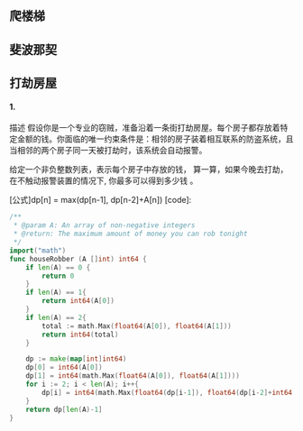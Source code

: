 ## 爬楼梯
## 斐波那契
## 打劫房屋
#### 1.  
描述
假设你是一个专业的窃贼，准备沿着一条街打劫房屋。每个房子都存放着特定金额的钱。你面临的唯一约束条件是：相邻的房子装着相互联系的防盗系统，且 当相邻的两个房子同一天被打劫时，该系统会自动报警。

给定一个非负整数列表，表示每个房子中存放的钱， 算一算，如果今晚去打劫，在不触动报警装置的情况下, 你最多可以得到多少钱 。

[公式]dp[n] = max(dp[n-1], dp[n-2]+A[n])
[code]:  
``` go
/**
 * @param A: An array of non-negative integers
 * @return: The maximum amount of money you can rob tonight
 */
import("math")
func houseRobber (A []int) int64 {
    if len(A) == 0 {
		return 0
	}
	if len(A) == 1{
		return int64(A[0])
	}
	if len(A) == 2{
		total := math.Max(float64(A[0]), float64(A[1]))
		return int64(total)
	}

	dp := make(map[int]int64)
	dp[0] = int64(A[0])
	dp[1] = int64(math.Max(float64(A[0]), float64(A[1])))
	for i := 2; i < len(A); i++{
		dp[i] = int64(math.Max(float64(dp[i-1]), float64(dp[i-2]+int64(A[i]))))
	}
	return dp[len(A)-1]
}
```
